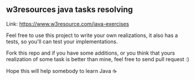 ## w3resources java tasks resolving

Link: https://www.w3resource.com/java-exercises

Feel free to use this project to write your own realizations, it also has a tests, so you'll can test your implementations.

Fork this repo and if you have some additions, or you think that yours realization of some task is better than mine, feel free to send pull request :)

Hope this will help somebody to learn Java ☕